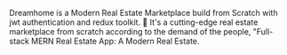 Dreamhome is a Modern Real Estate Marketplace build from Scratch with jwt authentication and redux toolkit.
🚀 It's a cutting-edge real estate marketplace from scratch according to the demand of the people, "Full-stack MERN Real Estate App: A Modern Real Estate.